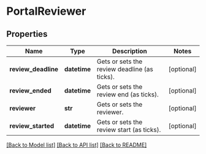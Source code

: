 # PortalReviewer

## Properties
Name | Type | Description | Notes
------------ | ------------- | ------------- | -------------
**review_deadline** | **datetime** | Gets or sets the review deadline (as ticks). | [optional] 
**review_ended** | **datetime** | Gets or sets the review end (as ticks). | [optional] 
**reviewer** | **str** | Gets or sets the reviewer. | [optional] 
**review_started** | **datetime** | Gets or sets the review start (as ticks). | [optional] 

[[Back to Model list]](../README.md#documentation-for-models) [[Back to API list]](../README.md#documentation-for-api-endpoints) [[Back to README]](../README.md)

